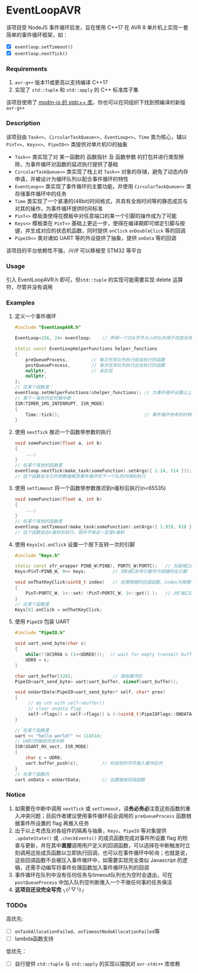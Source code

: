 # EventLoopAVR

该项目受 NodeJS 事件循环启发，旨在使用 C++17 在 AVR 8 单片机上实现一套简单的事件循环框架，如：

- [x] `eventloop.setTimeout()`
- [x] `eventloop.nextTick()`

### Requirements

1. `avr-g++` 版本11或更高以支持编译 C++17
2. 实现了 `std::tuple` 和 `std::apply` 的 C++ 标准库子集

该项目使用了 [modm-io 的 stdc++ 库](https://github.com/modm-io/avr-libstdcpp)，你也可以在同组织下找到预编译的新版 `avr-g++`

### Description

该项目由 `Task<>`、`CircularTaskQueue<>`、`EventLoop<>`、`Time` 类为核心，辅以 `PinT<>`、`Keys<>`、`PipeIO<>` 类提供对单片机IO的抽象

- `Task<>` 类实现了对 某一函数的 函数指针 及 函数参数 的打包并进行类型擦除，为事件循环对函数的延迟执行提供了基础
- `CircularTaskQueue<>` 类实现了栈上对 `Task<>` 对象的存储，避免了动态内存申请，并被设计为循环队列以配合事件循环的特性
- `EventLoop<>` 类实现了事件循环的主要功能，并使用 `CircularTaskQueue<>` 类存储事件循环中的任务
- `Time` 类实现了一个紧凑的(48bit)时间格式，并具有全局时间等的静态成员与对其的操作，为事件循环提供时间标准
- `PinT<>` 模板类使得在模板中对任意端口的某一个引脚的操作成为了可能
- `Keys<>` 模板类在 `PinT<>` 基础上更近一步，使得在编译期即可绑定引脚与按键，并生成对应的状态机函数，同时提供 `onClick` `onDoubleClick` 等的回调
- `PipeIO<>` 类对诸如 UART 等的外设提供了抽象，提供 `onData` 等的回调

该项目的平台依赖性不强，_兴许_ 可以移植至 STM32 等平台

### Usage

引入 EventLoopAVR.h 即可，但`std::tuple` 的实现可能需要实现 delete 运算符，尽管并没有调用

### Examples

1. 定义一个事件循环

   ```c++
   #include "EventLoopAVR.h"
   
   EventLoop<256, 24> eventloop;	// 声明一个256字节大小的队列用于存放任务，24个timeout任务槽位
   
   static const EventLoopHelperFunctions helper_functions
   {
       preQueueProcess,			// 每次任务队列执行前会执行的函数
       postQueueProcess,		// 每次任务队列执行后会执行的函数
       nullptr,					// 未实现
       nullptr,
   };
   // 在某个函数里：
   eventloop.setHelperFunctions(&helper_functions);	// 为事件循环设置以上函数
   // 某个一毫秒的定时器中断：
   ISR(TIMER_1MS_INTERRUPT, ISR_MODE)
   {
       Time::tick();								// 事件循环参考的时钟+1ms
   }
   ```

2. 使用 `nextTick` 推迟一个函数带参数的执行

   ```C++
   void someFunction(float a, int b)
   {
       ...;
   }
   // 在某个其他的函数里
   eventloop.nextTick(make_task(someFunction).setArgs({ 1.14, 514 }));	
   // 这个函数会与它的参数被推进事件循环的下一个队列内得到执行
   ```

3. 使用 `setTimeout` 将一个函数带参数推迟到n毫秒后执行(n<65535)

   ```C++
   void someFunction(float a, int b)
   {
       ...;
   }
   // 在某个其他的函数里
   eventloop.setTimeout(make_task(someFunction).setArgs({ 1.919, 810 }), n);
   // 这个函数会在n毫秒后执行，但并不保证一定是n毫秒
   ```

4. 使用 `Keys[n].onClick` 设置一个按下反转一次的引脚

   ```c++
   #include "Keys.h"
   
   static const sfr_wrapper PINB_W(PINB), PORTC_W(PORTC);	// 包装端口所对应的SFR
   Keys<PinT<PINB_W, 0>> keys;			// 将B端口0号引脚作为按键所在引脚
   
   void onThatKeyClick(uint8_t index)	// 处理按键的回调函数，index为按键号
   {
       PinT<PORTC_W, 1>::set( !PinT<PORTC_W, 1>::get() );	// 对C端口1号引脚反转
   }
   // 在某个函数里
   Keys[0].onClick = onThatKeyClick;
   ```

5. 使用 `PipeIO` 包装 UART

   ```c++
   #include "PipeIO.h"
   
   void uart_send_byte(char c)
   {
       while(!(UCSR0A & (1<<UDRE0)));  // wait for empty transmit buffer
       UDR0 = c;
   }
   
   char uart_buffer[128];				// 接收缓冲区
   PipeIO<uart_send_byte> uart(uart_buffer, sizeof(uart_buffer));
   
   void onUartData(PipeIO<uart_send_byte>* self, char* prev)
   {
        // do sth with self->buffer()
        // clear ondata flag
        self->flags() = self->flags() & (~(uint8_t)PipeIOFlags::ONDATA);
   }
   
   // 在某个函数里
   uart << "hello world!" << 114514;
   // UART的接收完成中断
   ISR(USART_RX_vect, ISR_MODE)
   {
       char c = UDR0;
       uart.buffer_push(c);			// 将收到的字符推入缓冲区内
   }
   // 在某个函数内
   uart.onData = onUartData;	    // 设置接收回调函数
   ```

### Notice

1. 如需要在中断中调用 `nextTick` 或 `setTimeout`，请**务必务必**注意这些函数的重入冲突问题；目前作者建议使用事件循环前会调用的 `preQueueProcess` 函数根据事件所设置的 flag 再推入任务
2. 出于以上考虑及对各组件的隔离与抽象，`Keys`、`PipeIO` 等对象提供 `.updateState()` 或 `.checkEvents()` 的成员函数完成对事件所设置 flag 的检查与更新，并在其中**直接**调用用户定义的回调函数，可以选择在中断触发时立刻调用这些成员函数以立即执行回调，也可以在事件循环中轮询；也就是说，这些回调函数不会被压入事件循环中，如需要实现完全类似 Javascript 的逻辑，还需手动编写将事件处理函数加入事件循环队列的回调
3. 事件循环在队列中没有任何任务与timeout队列也为空时会退出，可在 `postQueueProcess` 中加入队列空判断推入一个不做任何事的任务保活
4. **这项目还没完全写完** ╮(╯▽╰)╭

### TODOs

高优先:

- [ ] `onTaskAllocationFailed`、`onTimeoutNodeAllocationFailed`等
- [ ] lambda函数支持

低优先：

- [ ] 自行提供 `std::tuple` 与 `std::apply` 的实现以摆脱对 `avr-stdc++` 库依赖





